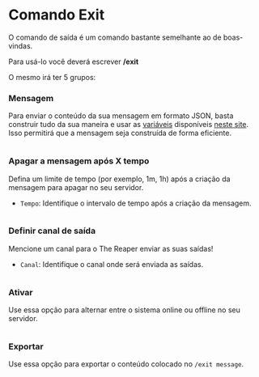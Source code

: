 # Comando Exit

O comando de saída é um comando bastante semelhante ao de boas-vindas.

Para usá-lo você deverá escrever **/exit**

O mesmo irá ter 5 grupos:

### Mensagem

Para enviar o conteúdo da sua mensagem em formato JSON, basta construir tudo da sua maneira e usar as [variáveis](https://the-reaper-docs.aventuraland.repl.co/#/owners/welcome) disponíveis [neste site](https://message.style/app/editor). Isso permitirá que a mensagem seja construída de forma eficiente.

<img
  src="https://i.imgur.com/eXSH2ip.png"
  alt=""
  className="mx-auto"
/>

### Apagar a mensagem após X tempo

Defina um limite de tempo (por exemplo, 1m, 1h) após a criação da mensagem para apagar no seu servidor.

- `Tempo`: Identifique o intervalo de tempo após a criação da mensagem.

<img
  src="https://i.imgur.com/FMJIJOC.png"
  alt=""
  className="mx-auto"
/>

### Definir canal de saída

Mencione um canal para o The Reaper enviar as suas saídas\!

- `Canal`: Identifique o canal onde será enviada as saídas.

<img
  src="https://i.imgur.com/m8OIKW4.png"
  alt=""
  className="mx-auto"
/>

### Ativar

Use essa opção para alternar entre o sistema online ou offline no seu servidor.

<img
  src="https://i.imgur.com/lbkvIIf.png"
  alt=""
  className="mx-auto"
/>

### Exportar

Use essa opção para exportar o conteúdo colocado no `/exit message`.

<img
  src="https://i.imgur.com/fe3qCyv.png"
  alt=""
  className="mx-auto"
/>